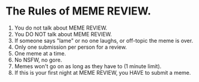 # The Rules of MEME REVIEW.

1. You do not talk about MEME REVIEW.
2. You DO NOT talk about MEME REVIEW.
3. If someone says "lame" or no one laughs, or off-topic the meme is over.
4. Only one submission per person for a review.
5. One meme at a time.
6. No NSFW, no gore.
7. Memes won't go on as long as they have to (1 minute limit).
8. If this is your first night at MEME REVIEW, you HAVE to submit a meme.
